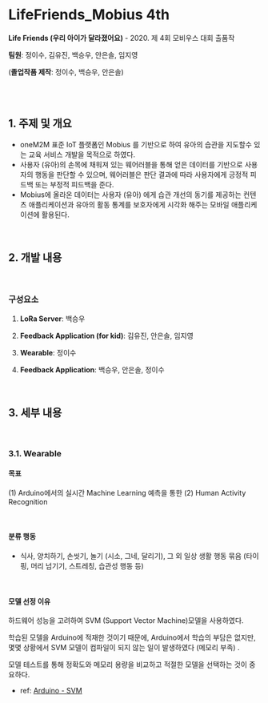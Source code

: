 # LifeFriends_Mobius 4th

**Life Friends (우리 아이가 달라졌어요)** - 2020. 제 4회 모비우스 대회 출품작


**팀원**: 정이수, 김유진, 백승우, 안은솔, 임지영

(**졸업작품 제작**: 정이수, 백승우, 안은솔)

<br>
<br>

## 1. 주제 및 개요

* oneM2M 표준 IoT 플랫폼인 Mobius 를 기반으로 하여 유아의 습관을 지도할수 있는 교육 서비스 개발을 목적으로 하였다.
* 사용자 (유아)의 손목에 채워져 있는 웨어러블을 통해 얻은 데이터를 기반으로 사용자의 행동을 판단할 수 있으며, 웨어러블은 판단 결과에 따라 사용자에게 긍정적 피드백 또는 부정적 피드백을 준다.
* Mobius에 올라온 데이터는 사용자 (유아) 에게 습관 개선의 동기를 제공하는 컨텐츠 애플리케이션과 유아의 활동 통계를 보호자에게 시각화 해주는 모바일 애플리케이션에 활용된다.

<br>

## 2. 개발 내용

<br>

### 구성요소

1. **LoRa Server**: 백승우

2. **Feedback Application (for kid)**: 김유진, 안은솔, 임지영

3. **Wearable**: 정이수

4. **Feedback Application**: 백승우, 안은솔, 정이수

<br>

## 3.  세부 내용

<br>

### 3.1. Wearable

#### 목표

(1) Arduino에서의 실시간 Machine Learning 예측을 통한 (2) Human Activity Recognition

<br>

#### 분류 행동

- 식사, 양치하기, 손씻기, 놀기 (시소, 그네, 달리기), 그 외 일상 생활 행동 묶음 (타이핑, 머리 넘기기, 스트레칭, 습관성 행동 등)

<br>

#### 모델 선정 이유

하드웨어 성능을 고려하여 SVM (Support Vector Machine)모델을 사용하였다.

학습된 모델을 Arduino에 적재한 것이기 때문에, Arduino에서 학습의 부담은 없지만, 몇몇 상황에서 SVM 모델이 컴파일이 되지 않는 일이 발생하였다 (메모리 부족) .

모델 테스트를 통해 정확도와 메모리 용량을 비교하고 적절한 모델을 선택하는 것이 중요하다.

* ref: [Arduino - SVM](https://github.com/radzilu/Arduino-SVM)
